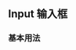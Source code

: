 <div class="demo-header">
<p class="overviewicon">
  <span class="wapi-ui-input wapi-form-span"/>
</p>

## Input 输入框

<mobile-uxlink widget-name="Input"></mobile-uxlink>
</div>

### 基本用法

<mobile-view link="input/base"></mobile-view>

<br>

<mobile-attributes link="input"></mobile-attributes>
